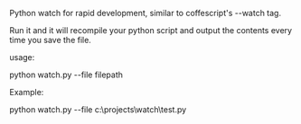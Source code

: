 Python watch for rapid development, similar to coffescript's --watch tag.

Run it and it will recompile your python script and output the contents every time you save the file.

usage:

python watch.py --file filepath

Example:

python watch.py --file c:\projects\watch\test.py